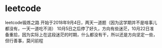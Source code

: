 # leetcode
leetcode锻炼之路
开始于2018年9月4日，两天一道题（因为这学期并不是啥事儿都没有，一天一道吃不消）
10月5日之后停了好久，方向有些迷茫，10月22日准备重拾，因为实际上在这段迷茫的时期，什么都没有干，所以还是方向坚定一些，但行善事，莫问前程